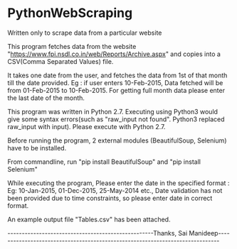 # PythonWebScraping
Written only to scrape data from a particular website

This program fetches data from the website "https://www.fpi.nsdl.co.in/web/Reports/Archive.aspx" and copies into a CSV(Comma Separated Values) file.

It takes one date from the user, and fetches the data from 1st of that month till the date provided.
Eg : if user enters 10-Feb-2015,
Data fetched will be from 01-Feb-2015 to 10-Feb-2015. For getting full month data please enter the last date of the month.

This program was written in Python 2.7. Executing using Python3 would give some syntax errors(such as "raw_input not found". Python3 replaced raw_input with input). Please execute with Python 2.7.

Before running the program, 2 external modules (BeautifulSoup, Selenium) have to be installed.

From commandline, run "pip install BeautifulSoup" and "pip install Selenium"

While executing the program, Please enter the date in the specified format : Eg: 10-Jan-2015, 01-Dec-2015, 25-May-2014 etc., Date validation has not been provided due to time constraints, so please enter date in correct format.

An example output file "Tables.csv" has been attached.


---------------------------------------------------Thanks, Sai Manideep------------------------------------------------------------------------------
